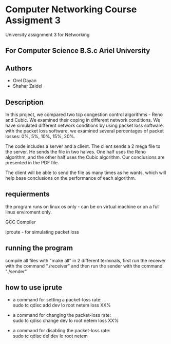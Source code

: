# Computer Networking Course Assigment 3
University assignment 3 for Networking

## For Computer Science B.S.c Ariel University

## Authors
- Orel Dayan
- Shahar Zaidel

## Description
In this project, we compared two tcp congestion control algorithms - Reno and Cubic. We examined their coping in different network conditions. We have simulated different network conditions by using packet loss software.
with the packet loss software, we examined several percentages of packet losses: 0%, 5%, 10%, 15%, 20%.

The code includes a server and a client. The client sends a 2 mega file to the server. He sends the file in two halves. One half uses the Reno algorithm, and the other half uses the Cubic algorithm. Our conclusions are presented in the PDF file. 

The client will be able to send the file as many times as he wants, which will help base conclusions on the performance of each algorithm.

## requierments
the program runs on linux os only - can be on virtual machine or on a full linux enviroment only. 

GCC Compiler

iproute - for simulating packet loss 

## running the program 
compile all files with "make all"
in 2 different terminals, first run the receiver with the command "./receiver" and then run the sender with the command "./sender"

## how to use iprute
- a command for setting a packet-loss rate:    
sudo tc qdisc add dev lo root netem loss XX%

- a command for changing the packet-loss rate:    
sudo tc qdisc change dev lo root netem loss XX%

- a command for disabling the packet-loss rate:    
sudo tc qdisc del dev lo root netem
